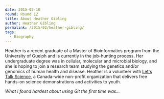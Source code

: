 ```yaml
---
date: 2015-02-10
round: Round 12
title: About Heather Gibling
author: Heather Gibling
permalink: /2015/02/heather-gibling/
tags:
  - Biography
---
```

Heather is a recent graduate of a Master of Bioinformatics program from the University of Guelph and is currently in the job-hunting process.
Her undergraduate degree was in cellular, molecular and microbial biology, and she is hoping to join a research team studying the genetics and/or genomics of human health and disease.
Heather is a volunteer with [Let's Talk Science](http://www.letstalkscience.ca), a Canada-wide non-profit organization that delivers free hands-on science demonstrations and activities to youth.

*What I found hardest about using Git the first time was...*
